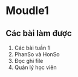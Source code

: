# Moudle1
## Các bài làm được
1. Các bài tuần 1
2. PhanSo và HonSo
3. Đọc ghi file
4. Quản lý học viên
